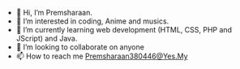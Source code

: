 - 👋 Hi, I’m Premsharaan.
- 👀 I’m interested in coding, Anime and musics.
- 🌱 I’m currently learning web development (HTML, CSS, PHP and JScript) and Java.
- 💞️ I’m looking to collaborate on anyone
- 📫 How to reach me Premsharaan380446@Yes.My

<!---
Prem-minister/Prem-minister is a ✨ special ✨ repository because its `README.md` (this file) appears on your GitHub profile.
You can click the Preview link to take a look at your changes.
--->
